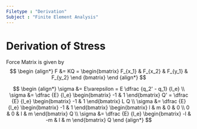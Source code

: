 ```yaml
---
Filetype : "Derivation"
Subject : "Finite Element Analysis"
---
```

# Derivation of Stress

Force Matrix is given by 
$$
\begin {align*}
F &= KQ = \begin{bmatrix} F_{x_1} & F_{x_2} & F_{y_1} & F_{y_2} \end {bmatrix}
\end {align*}
$$

$$
\begin {align*}
\sigma &= E\varepsilon = E \dfrac {q_2' - q_1} {l_e} \\
\sigma &= \dfrac {E} {l_e}  \begin{bmatrix} -1 & 1 \end{bmatrix} Q' 
= \dfrac {E} {l_e} \begin{bmatrix} -1 & 1 \end{bmatrix} L Q \\
\sigma &= \dfrac {E} {l_e}  \begin{bmatrix} -1 & 1 \end{bmatrix} 
\begin{bmatrix} l & m & 0 & 0 \\ 0 & 0 & l & m \end{bmatrix} Q \\
\sigma &= \dfrac {E} {l_e}  \begin{bmatrix} -l & -m & l & m \end{bmatrix} Q
\end {align*}
$$